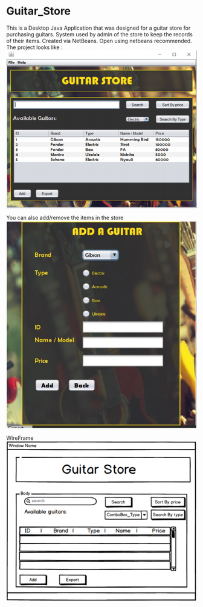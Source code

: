 # Guitar_Store
This is a Desktop Java Application that was designed for a guitar store for purchasing guitars.
System used by admin of the store to keep the records of their items.
Created via NetBeans. Open using netbeans recommended.
The project looks like :
</br>
![GUI](https://raw.githubusercontent.com/shashwotshakya9/Guitar_Store/main/Images/GUI.PNG)
</br>

You can also add/remove the items in the store
</br>
![Add GUI](https://raw.githubusercontent.com/shashwotshakya9/Guitar_Store/main/Images/Add-Guitar-GUI.PNG)

WireFrame 
![Wireframe](https://raw.githubusercontent.com/shashwotshakya9/Guitar_Store/main/Images/Wireframe.PNG)
